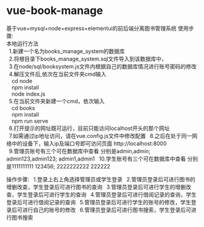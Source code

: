 # vue-book-manage
基于vue+mysql+node+express+elementui的前后端分离图书管理系统
使用步骤:  
本地运行方法  
&ensp;1.新建一个名为books_manage_system的数据库  
&ensp;2.将根目录下books_manage_system.sql文件导入到该数据库中，   
&ensp;3.在node/sql/booksystem.js文件内根据自己的数据库情况进行账号密码的修改    
&ensp;4.解压文件后,依次在当前文件夹cmd输入    
&ensp;&ensp;cd node    
&ensp;&ensp;npm install    
&ensp;&ensp;node index.js    
&ensp;5.在当前文件夹新建一个cmd，依次输入    
&ensp;&ensp;cd books  
&ensp;&ensp;npm install  
&ensp;&ensp;npm run serve  
&ensp;6.打开提示的网址既可运行，目前只能访问localhost开头的那个网址  
&ensp;7.如需通过ip地址访问，请在vue.config.js文件中修改配置
&ensp;8.之后在处于同一网络中的设备下，输入ip及端口号即可访问页面 http://localhost:8000  
&ensp;9.管理员账号有三个可在数据库中查看  分别是admin,admin;  admin123,admin123;  admin1,admin1
&ensp;10.学生账号有三个可在数据库中查看   分别是1111111111   123456;  2222222222  222222


操作步骤:
&ensp;1.登录上右上角选择管理员或学生登录
&ensp;2.管理员登录后可进行图书的增删改查，学生登录后可进行图书的查询
&ensp;3.管理员登录后可进行学生的增删改查，学生登录后可进行学生的查询
&ensp;4.管理员登录后可进行借阅记录的查询，学生登录后可进行借阅记录的查询
&ensp;5.管理员登录后可进行学生的账号的修改，学生登录后可进行自己的账号的修改
&ensp;6.管理员登录后可进行图书搜索，学生登录后可进行图书搜索





